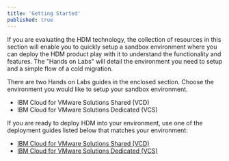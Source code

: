 ```yaml
---
title: 'Getting Started'
published: true
---
```


If you are evaluating the HDM technology, the collection of resources in this section will enable you to quickly setup a sandbox environment where you can deploy the HDM product play with it to understand the functionality and features. The "Hands on Labs" will detail the environment you need to setup and a simple flow of a cold migration.

There are two Hands on Labs guides in the enclosed section. Choose the environment you would like to setup your sandbox environment.

* IBM Cloud for VMware Solutions Shared (VCD)
* IBM Cloud for VMware Solutions Dedicated (VCS)

If you are ready to deploy HDM into your environment, use one of the deployment guides listed below that matches your environment:
* [IBM Cloud for VMware Solutions Shared (VCD)](/hdm%20documentation/vcd#vmware-cloud-director)
* [IBM Cloud for VMware Solutions Dedicated (VCS)](/hdm%20documentation/vcs)